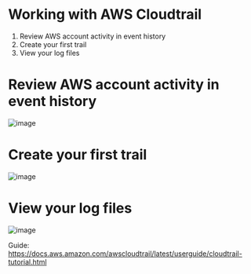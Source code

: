 #  Working with AWS Cloudtrail

1. Review AWS account activity in event history
2. Create your first trail
3. View your log files


# Review AWS account activity in event history
![image](https://user-images.githubusercontent.com/94347897/170588176-15600dfc-783d-4cad-9624-9e0fb1825acf.png)

# Create your first trail
![image](https://user-images.githubusercontent.com/94347897/170788546-3b82d908-c35a-46c7-95c4-26f4f6a79a54.png)


# View your log files
![image](https://user-images.githubusercontent.com/94347897/170790274-b51e38b4-1fd3-41ce-b9b9-440b820bd038.png)


Guide:
https://docs.aws.amazon.com/awscloudtrail/latest/userguide/cloudtrail-tutorial.html
